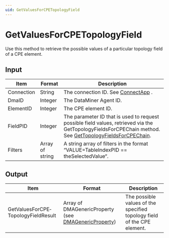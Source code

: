 ```yaml
---
uid: GetValuesForCPETopologyField
---
```


# GetValuesForCPETopologyField

Use this method to retrieve the possible values of a particular topology field of a CPE element.

## Input

| Item       | Format          | Description                                                                                                                                                                                 |
|------------|-----------------|---------------------------------------------------------------------------------------------------------------------------------------------------------------------------------------------|
| Connection | String          | The connection ID. See [ConnectApp](xref:ConnectApp) .                                                                                                            |
| DmaID      | Integer         | The DataMiner Agent ID.                                                                                                                                                                     |
| ElementID  | Integer         | The CPE element ID.                                                                                                                                                                         |
| FieldPID   | Integer         | The parameter ID that is used to request possible field values, retrieved via the GetTopologyFieldsForCPEChain method. See [GetTopologyFieldsForCPEChain](xref:GetTopologyFieldsForCPEChain). |
| Filters    | Array of string | A string array of filters in the format “VALUE=TableIndexPID == theSelectedValue“.                                                                                                          |

## Output

| Item                                | Format                                                                                                  | Description                                                             |
|-------------------------------------|---------------------------------------------------------------------------------------------------------|-------------------------------------------------------------------------|
| GetValuesForCPE­TopologyFieldResult | Array of DMAGenericProp­erty (see [DMAGenericProperty](xref:DMAGenericProperty)) | The possible values of the specified topology field of the CPE element. |

